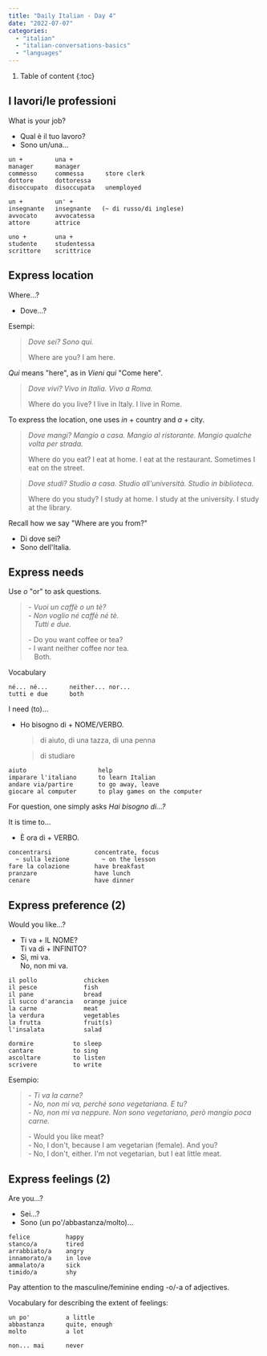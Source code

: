 ```yaml
---
title: "Daily Italian - Day 4"
date: "2022-07-07"
categories: 
  - "italian"
  - "italian-conversations-basics"
  - "languages"
---
```


1. Table of content
{:toc}

## I lavori/le professioni

What is your job?
- Qual è il tuo lavoro?
- Sono un/una...

```
un +         una +
manager      manager
commesso     commessa      store clerk
dottore      dottoressa
disoccupato  disoccupata   unemployed

un +         un' +
insegnante   insegnante   (~ di russo/di inglese)
avvocato     avvocatessa
attore       attrice       

uno +        una +
studente     studentessa
scrittore    scrittrice
```

## Express location

Where...?
- Dove...?

Esempi:
> _Dove sei? Sono qui._  
>> 
> Where are you? I am here.

_Qui_ means "here", as in _Vieni qui_ "Come here".

> _Dove vivi? Vivo in Italia. Vivo a Roma._
>>
> Where do you live? I live in Italy. I live in Rome.

To express the location, one uses _in_ + country and _a_ + city.
> _Dove mangi? Mangio a casa. Mangio al ristorante. Mangio qualche volta per strada._
>> 
> Where do you eat? I eat at home. I eat at the restaurant. Sometimes I eat on the street.

> _Dove studi? Studio a casa. Studio all'università. Studio in biblioteca._
>> 
> Where do you study? I study at home. I study at the university. I study at the library.

Recall how we say "Where are you from?"
- Di dove sei?
- Sono dell'Italia.

## Express needs

Use _o_ "or" to ask questions.
> \- _Vuoi un caffè o un tè?_  
> \- _Non voglio né caffè né tè._  
>    _Tutti e due._
>> 
> \- Do you want coffee or tea?  
> \- I want neither coffee nor tea.  
>    Both.

Vocabulary
```
né... né...      neither... nor...
tutti e due      both
```

I need (to)...
- Ho bisogno di + NOME/VERBO.
  > di aiuto, di una tazza, di una penna

  > di studiare

```
aiuto                    help
imparare l'italiano      to learn Italian
andare via/partire       to go away, leave
giocare al computer      to play games on the computer
```

For question, one simply asks _Hai bisogno di...?_

It is time to...
- È ora di + VERBO.

```
concentrarsi            concentrate, focus
  ~ sulla lezione         ~ on the lesson
fare la colazione       have breakfast
pranzare                have lunch
cenare                  have dinner
```

## Express preference (2)

Would you like...?
- Ti va + IL NOME?  
  Ti va di + INFINITO?
- Sì, mi va.  
  No, non mi va.

```
il pollo             chicken
il pesce             fish
il pane              bread
il succo d'arancia   orange juice
la carne             meat
la verdura           vegetables
la frutta            fruit(s)
l'insalata           salad

dormire           to sleep
cantare           to sing
ascoltare         to listen
scrivere          to write
```

Esempio:
> \- _Ti va la carne?_  
> \- _No, non mi va, perché sono vegetariana. E tu?_  
> \- _No, non mi va neppure. Non sono vegetariano, però mangio poca carne._
>> 
> \- Would you like meat?  
> \- No, I don't, because I am vegetarian (female). And you?  
> \- No, I don't, either. I'm not vegetarian, but I eat little meat.


## Express feelings (2)

Are you...?
- Sei...?
- Sono (un po'/abbastanza/molto)...

```
felice          happy
stanco/a        tired
arrabbiato/a    angry
innamorato/a    in love
ammalato/a      sick
timido/a        shy
```

Pay attention to the masculine/feminine ending -o/-a of adjectives.

Vocabulary for describing the extent of feelings:
```
un po'          a little
abbastanza      quite, enough
molto           a lot

non... mai      never
```